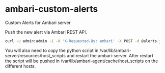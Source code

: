 # ambari-custom-alerts
Custom Alerts for Ambari server

Push the new alert via Ambari REST API. 

```sh
curl -u admin:admin -i -H 'X-Requested-By: ambari' -X POST -d @alerts.json http://ambari.cloudapp.net:8080/api/v1/clusters/hdptest/alert_definitions
```
You will also need to copy the python script in /var/lib/ambari-server/resources/host_scripts and restart the ambari-server. After restart the script will be pushed in /var/lib/ambari-agent/cache/host_scripts on the different hosts.

